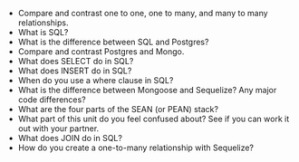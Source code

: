 - Compare and contrast one to one, one to many, and many to many relationships.
- What is SQL?
- What is the difference between SQL and Postgres?
- Compare and contrast Postgres and Mongo.
- What does SELECT do in SQL?
- What does INSERT do in SQL?
- When do you use a where clause in SQL?
- What is the difference between Mongoose and Sequelize?  Any major code differences?
- What are the four parts of the SEAN (or PEAN) stack?
- What part of this unit do you feel confused about?  See if you can work it out with your partner.
- What does JOIN do in SQL?
- How do you create a one-to-many relationship with Sequelize?
